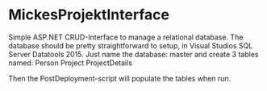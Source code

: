 # MickesProjektInterface
Simple ASP.NET CRUD-Interface to manage a relational database. 
The database should be pretty straightforward to setup, in Visual Studios SQL Server Datatools 2015.
Just name the database: master
and create 3 tables named: Person Project ProjectDetails

Then the PostDeployment-script will populate the tables when run.
